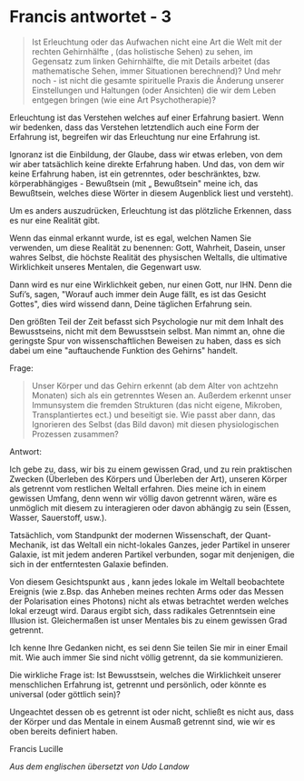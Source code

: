 # Francis antwortet - 3

>Ist Erleuchtung oder das Aufwachen nicht eine Art die Welt mit der rechten Gehirnhälfte , (das holistische Sehen) zu sehen, im Gegensatz zum linken Gehirnhälfte, die mit Details arbeitet (das mathematische Sehen, immer Situationen berechnend)? Und mehr noch - ist nicht die gesamte spirituelle Praxis die Änderung unserer Einstellungen und Haltungen (oder Ansichten) die wir dem Leben entgegen bringen (wie eine Art Psychotherapie)?

Erleuchtung ist das Verstehen welches auf einer Erfahrung basiert. Wenn wir bedenken, dass das Verstehen letztendlich auch eine Form der Erfahrung ist, begreifen wir das Erleuchtung nur eine Erfahrung ist.

Ignoranz ist die Einbildung, der Glaube, dass wir etwas erleben, von dem wir aber tatsächlich keine direkte Erfahrung haben. Und das, von dem wir keine Erfahrung haben, ist ein getrenntes, oder beschränktes, bzw. körperabhängiges - Bewußtsein (mit „ Bewußtsein" meine ich, das Bewußtsein, welches diese Wörter in diesem Augenblick liest und versteht).

Um es anders auszudrücken, Erleuchtung ist das plötzliche Erkennen, dass es nur eine Realität gibt.

Wenn das einmal erkannt wurde, ist es egal, welchen Namen Sie verwenden, um diese Realität zu benennen: Gott, Wahrheit, Dasein, unser wahres Selbst, die höchste Realität des physischen Weltalls, die ultimative Wirklichkeit unseres Mentalen, die Gegenwart usw.

Dann wird es nur eine Wirklichkeit geben, nur einen Gott, nur IHN. Denn die Sufi’s, sagen, "Worauf auch immer dein Auge fällt, es ist das Gesicht Gottes", dies wird wissend dann, Deine täglichen Erfahrung sein.

Den größten Teil der Zeit befasst sich Psychologie nur mit dem Inhalt des Bewusstseins, nicht mit dem Bewusstsein selbst. Man nimmt an, ohne die geringste Spur von wissenschaftlichen Beweisen zu haben, dass es sich dabei um eine "auftauchende Funktion des Gehirns" handelt.

Frage:

>Unser Körper und das Gehirn erkennt (ab dem Alter von achtzehn Monaten) sich als ein getrenntes Wesen an. Außerdem erkennt unser Immunsystem die fremden Strukturen (das nicht eigene, Mikroben, Transplantiertes ect.) und beseitigt sie. Wie passt aber dann, das Ignorieren des Selbst (das Bild davon) mit diesen physiologischen Prozessen zusammen?

Antwort:

Ich gebe zu, dass, wir bis zu einem gewissen Grad, und zu rein praktischen Zwecken (Überleben des Körpers und Überleben der Art), unseren Körper als getrennt vom restlichen Weltall erfahren. Dies meine ich in einem gewissen Umfang, denn wenn wir völlig davon getrennt wären, wäre es unmöglich mit diesem zu interagieren oder davon abhängig zu sein (Essen, Wasser, Sauerstoff, usw.).

Tatsächlich, vom Standpunkt der modernen Wissenschaft, der Quant-Mechanik, ist das Weltall ein nicht-lokales Ganzes, jeder Partikel in unserer Galaxie, ist mit jedem anderen Partikel verbunden, sogar mit denjenigen, die sich in der entferntesten Galaxie befinden.

Von diesem Gesichtspunkt aus , kann jedes lokale im Weltall beobachtete Ereignis (wie z.Bsp. das Anheben meines rechten Arms oder das Messen der Polarisation eines Photons) nicht als etwas betrachtet werden welches lokal erzeugt wird. Daraus ergibt sich, dass radikales Getrenntsein eine Illusion ist. Gleichermaßen ist unser Mentales bis zu einem gewissen Grad getrennt.

Ich kenne Ihre Gedanken nicht, es sei denn Sie teilen Sie mir in einer Email mit. Wie auch immer Sie sind nicht völlig getrennt, da sie kommunizieren.

Die wirkliche Frage ist: Ist Bewusstsein, welches die Wirklichkeit unserer menschlichen Erfahrung ist, getrennt und persönlich, oder könnte es universal (oder göttlich sein)?

Ungeachtet dessen ob es getrennt ist oder nicht, schließt es nicht aus, dass der Körper und das Mentale in einem Ausmaß getrennt sind, wie wir es oben bereits definiert haben.

Francis Lucille

_Aus dem englischen übersetzt von Udo Landow_
